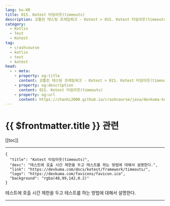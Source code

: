 ```yaml
---
lang: ko-KR
title: 01S. Kotest 타임아웃(timeouts)
description: 코틀린 테스팅 프레임워크 - Kotest > 01S. Kotest 타임아웃(timeouts)
category: 
  - Kotlin
  - Test
  - Kotest
tag: 
  - crashcourse
  - kotlin
  - test
  - kotest
head:
  - - meta:
    - property: og:title
      content: 코틀린 테스팅 프레임워크 - Kotest > 01S. Kotest 타임아웃(timeouts)
    - property: og:description
      content: 01S. Kotest 타임아웃(timeouts)
    - property: og:url
      content: https://chanhi2000.github.io/crashcourse/java/devkuma-kotest/01-kotest-framework/01S.html
---
```


# {{ $frontmatter.title }} 관련

[[toc]]

---

```component VPCard
{
  "title": "Kotest 타임아웃(timeouts)",
  "desc": "테스트에 호출 시간 제한을 두고 테스트를 하는 방법에 대해서 설명한다.",
  "link": "https://devkuma.com/docs/kotest/framework/timeouts/",
  "logo": "https://devkuma.com/favicons/favicon.ico",
  "background": "rgba(48,99,142,0.2)"
}
```

테스트에 호출 시간 제한을 두고 테스트를 하는 방법에 대해서 설명한다.

---
